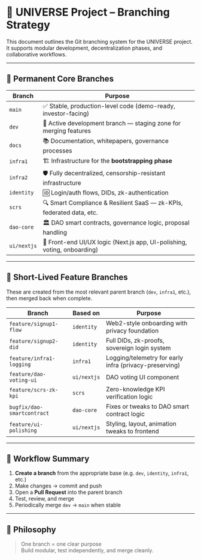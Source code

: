 # 🧬 UNIVERSE Project – Branching Strategy

This document outlines the Git branching system for the UNIVERSE project.  
It supports modular development, decentralization phases, and collaborative workflows.

---

## 🔗 Permanent Core Branches

| Branch         | Purpose                                                                 |
|----------------|-------------------------------------------------------------------------|
| `main`         | ✅ Stable, production-level code (demo-ready, investor-facing)           |
| `dev`          | 🧪 Active development branch — staging zone for merging features         |
| `docs`         | 📚 Documentation, whitepapers, governance processes                      |
| `infra1`       | 🏗️ Infrastructure for the **bootstrapping phase**                        |
| `infra2`       | 🛡️ Fully decentralized, censorship-resistant infrastructure              |
| `identity`     | 🆔 Login/auth flows, DIDs, zk-authentication                             |
| `scrs`         | 🔍 Smart Compliance & Resilient SaaS — zk-KPIs, federated data, etc.     |
| `dao-core`     | 🏛️ DAO smart contracts, governance logic, proposal handling              |
| `ui/nextjs`    | 🎨 Front-end UI/UX logic (Next.js app, UI-polishing, voting, onboarding) |

---

## 🌱 Short-Lived Feature Branches

These are created from the most relevant parent branch (`dev`, `infra1`, etc.), then merged back when complete.

| Branch                     | Based on      | Purpose                                                   |
|----------------------------|---------------|-----------------------------------------------------------|
| `feature/signup1-flow`     | `identity`    | Web2-style onboarding with privacy foundation             |
| `feature/signup2-did`      | `identity`    | Full DIDs, zk-proofs, sovereign login system              |
| `feature/infra1-logging`   | `infra1`      | Logging/telemetry for early infra (privacy-preserving)   |
| `feature/dao-voting-ui`    | `ui/nextjs`   | DAO voting UI component                                   |
| `feature/scrs-zk-kpi`      | `scrs`        | Zero-knowledge KPI verification logic                     |
| `bugfix/dao-smartcontract` | `dao-core`    | Fixes or tweaks to DAO smart contract logic               |
| `feature/ui-polishing`     | `ui/nextjs`   | Styling, layout, animation tweaks to frontend             |

---

## 🔁 Workflow Summary

1. **Create a branch** from the appropriate base (e.g. `dev`, `identity`, `infra1`, etc.)
2. Make changes → commit and push
3. Open a **Pull Request** into the parent branch
4. Test, review, and merge
5. Periodically merge `dev` → `main` when stable

---

## 🧠 Philosophy

> One branch = one clear purpose  
> Build modular, test independently, and merge cleanly.

